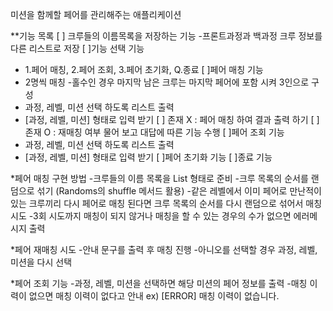 미션을 함께할 페어를 관리해주는 애플리케이션

**기능 목록
[ ] 크루들의 이름목록을 저장하는 기능
-프론트과정과 백과정 크루 정보를 다른 리스트로 저장
[ ]기능 선택 기능
- 1.페어 매칭, 2.페어 조회, 3.페어 초기화, Q.종료
[ ]페어 매칭 기능
- 2명씩 매칭
    -홀수인 경우 마지막 남은 크루는 마지막 페어에 포함 시켜 3인으로 구성
- 과정, 레벨, 미션 선택 하도록 리스트 출력
- [과정, 레벨, 미션] 형태로 입력 받기
    [ ] 존재 X : 페어 매칭 하여 결과 출력 하기
    [ ] 존재 O : 재매칭 여부 물어 보고 대답에 따른 기능 수행
[ ]페어 조회 기능
- 과정, 레벨, 미션 선택 하도록 리스트 출력
- [과정, 레벨, 미션] 형태로 입력 받기
[ ]페어 초기화 기능
[ ]종료 기능



*페어 매칭 구현 방법
-크루들의 이름 목록을 List<String> 형태로 준비
-크루 목록의 순서를 랜덤으로 섞기 (Randoms의 shuffle 메서드 활용)
-같은 레벨에서 이미 페어로 만난적이 있는 크루끼리 다시 페어로 매칭 된다면
크루 목록의 순서를 다시 랜덤으로 섞어서 매칭 시도
-3회 시도까지 매칭이 되지 않거나 매칭을 할 수 있는 경우의 수가 없으면 에러메시지 출력

*페어 재매칭 시도
-안내 문구를 출력 후 매칭 진행
-아니오를 선택할 경우 과정, 레벨, 미션을 다시 선택

*페어 조회 기능
-과정, 레벨, 미션을 선택하면 해당 미션의 페어 정보를 출력
-매칭 이력이 없으면 매칭 이력이 없다고 안내
ex) [ERROR] 매칭 이력이 없습니다.
